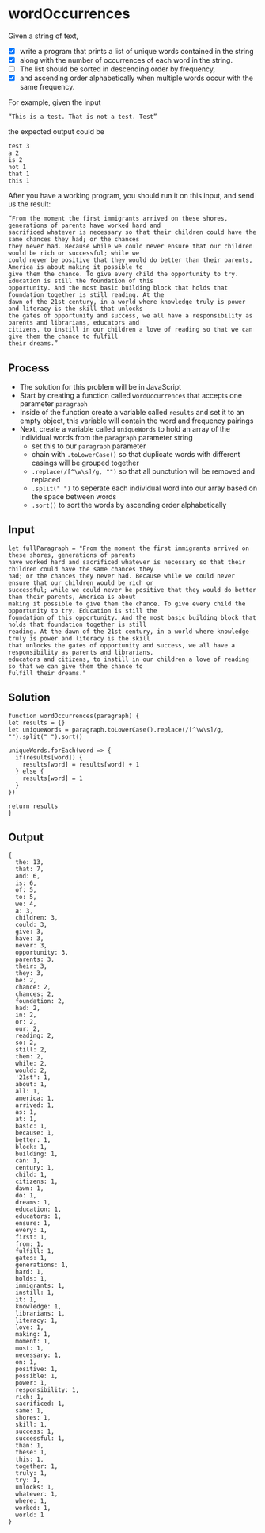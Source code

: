 # wordOccurrences
Given a string of text, 
- [x] write a program that prints a list of unique words contained in the string 
- [x] along with the number of occurrences of each word in the string. 
- [ ] The list should be sorted in descending order by frequency, 
- [x] and ascending order alphabetically when multiple words occur with the same frequency. 

For example, given the input

`“This is a test. That is not a test. Test”`

the expected output could be

````
test 3 
a 2 
is 2 
not 1 
that 1 
this 1 
````
After you have a working program, you should run it on this input, and send us the result: 

```
“From the moment the first immigrants arrived on these shores, generations of parents have worked hard and 
sacrificed whatever is necessary so that their children could have the same chances they had; or the chances 
they never had. Because while we could never ensure that our children would be rich or successful; while we 
could never be positive that they would do better than their parents, America is about making it possible to
give them the chance. To give every child the opportunity to try. Education is still the foundation of this 
opportunity. And the most basic building block that holds that foundation together is still reading. At the 
dawn of the 21st century, in a world where knowledge truly is power and literacy is the skill that unlocks 
the gates of opportunity and success, we all have a responsibility as parents and librarians, educators and 
citizens, to instill in our children a love of reading so that we can give them the chance to fulfill 
their dreams.” 
```

## Process

- The solution for this problem will be in JavaScript
- Start by creating a function called `wordOccurrences` that accepts one parameter `paragraph`
- Inside of the function create a variable called `results` and set it to an empty object, this variable will contain the word and frequency pairings
- Next, create a variable called `uniqueWords` to hold an array of the individual words from the `paragraph` parameter string
  - set this to our `paragraph` parameter
  - chain with `.toLowerCase()` so that duplicate words with different casings will be grouped together
  - `.replace(/[^\w\s]/g, "")` so that all punctution will be removed and replaced
  - `.split(" ")` to seperate each individual word into our array based on the space between words
  - `.sort()` to sort the words by ascending order alphabetically 

## Input

```
let fullParagraph = "From the moment the first immigrants arrived on these shores, generations of parents 
have worked hard and sacrificed whatever is necessary so that their children could have the same chances they
had; or the chances they never had. Because while we could never ensure that our children would be rich or 
successful; while we could never be positive that they would do better than their parents, America is about 
making it possible to give them the chance. To give every child the opportunity to try. Education is still the
foundation of this opportunity. And the most basic building block that holds that foundation together is still 
reading. At the dawn of the 21st century, in a world where knowledge truly is power and literacy is the skill 
that unlocks the gates of opportunity and success, we all have a responsibility as parents and librarians, 
educators and citizens, to instill in our children a love of reading so that we can give them the chance to 
fulfill their dreams."
```

## Solution

```
function wordOccurrences(paragraph) {
let results = {}
let uniqueWords = paragraph.toLowerCase().replace(/[^\w\s]/g, "").split(" ").sort()

uniqueWords.forEach(word => {
  if(results[word]) {
    results[word] = results[word] + 1
  } else {
    results[word] = 1
  }
})

return results
}
```

## Output

```
{
  the: 13,
  that: 7,
  and: 6,
  is: 6,
  of: 5,
  to: 5,
  we: 4,
  a: 3,
  children: 3,
  could: 3,
  give: 3,
  have: 3,
  never: 3,
  opportunity: 3,
  parents: 3,
  their: 3,
  they: 3,
  be: 2,
  chance: 2,
  chances: 2,
  foundation: 2,
  had: 2,
  in: 2,
  or: 2,
  our: 2,
  reading: 2,
  so: 2,
  still: 2,
  them: 2,
  while: 2,
  would: 2,
  '21st': 1,
  about: 1,
  all: 1,
  america: 1,
  arrived: 1,
  as: 1,
  at: 1,
  basic: 1,
  because: 1,
  better: 1,
  block: 1,
  building: 1,
  can: 1,
  century: 1,
  child: 1,
  citizens: 1,
  dawn: 1,
  do: 1,
  dreams: 1,
  education: 1,
  educators: 1,
  ensure: 1,
  every: 1,
  first: 1,
  from: 1,
  fulfill: 1,
  gates: 1,
  generations: 1,
  hard: 1,
  holds: 1,
  immigrants: 1,
  instill: 1,
  it: 1,
  knowledge: 1,
  librarians: 1,
  literacy: 1,
  love: 1,
  making: 1,
  moment: 1,
  most: 1,
  necessary: 1,
  on: 1,
  positive: 1,
  possible: 1,
  power: 1,
  responsibility: 1,
  rich: 1,
  sacrificed: 1,
  same: 1,
  shores: 1,
  skill: 1,
  success: 1,
  successful: 1,
  than: 1,
  these: 1,
  this: 1,
  together: 1,
  truly: 1,
  try: 1,
  unlocks: 1,
  whatever: 1,
  where: 1,
  worked: 1,
  world: 1
}
```


